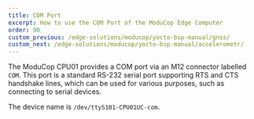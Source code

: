 ```yaml
---
title: COM Port
excerpt: How to use the COM Port of the ModuCop Edge Computer
order: 90
custom_previous: /edge-solutions/moducop/yocto-bsp-manual/gnss/
custom_next: /edge-solutions/moducop/yocto-bsp-manual/accelerometr/
---
```


The ModuCop CPU01 provides a COM port via an M12 connector labelled `COM`. This port is a standard RS-232 serial port supporting RTS and CTS handshake lines, which can be used for various purposes, such as connecting to serial devices.

The device name is `/dev/ttyS101-CPU01UC-com`.
